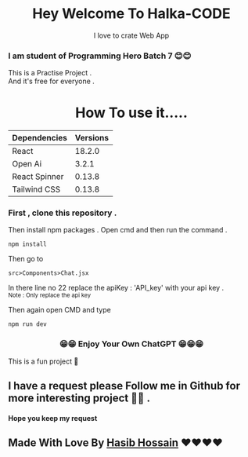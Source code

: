 <h1 align="center">Hey Welcome To Halka-CODE</h1>
<p align="center">I love to crate Web App</p>

### I am student of Programming Hero Batch 7 😊😊 

This is a  Practise Project .   
And it's free for everyone . 

<h1 align="center">How To use it.....</h1>

| Dependencies | Versions |  
|------------|------------| 
| React | 18.2.0 | 
|Open  Ai | 3.2.1 | 
| React Spinner | 0.13.8 | 
| Tailwind CSS | 0.13.8 | 

### First , clone this repository .   
Then install npm packages . Open cmd and then run the command . 

``` 
npm install 
```
Then go to  

 ``` src>Components>Chat.jsx ``` 

 In there line no 22 replace the apiKey : 'API_key' with your api key .   
 <small>Note : Only replace the api key </small>

Then  again open CMD and type 
```
npm run dev 
```
<h3 align='center'>😁😁 Enjoy Your Own ChatGPT 😁😁😁</h3>

<p>This is a fun project 🥲 </p>

## I have a request please Follow me in Github for more interesting project 🥺🥺 . 
#### Hope you keep my request 

<h2>Made With Love By <a href='https://github.com/CodeWithHasib'>Hasib Hossain</a> ❤️❤️❤️❤️ </h2>